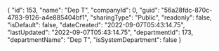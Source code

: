 {
  "id": 153,
  "name": "Dep T",
  "companyId": 0,
  "guid": "56a28fdc-870c-4783-9126-a4e885404bf1",
  "sharingType": "Public",
  "readonly": false,
  "isDefault": false,
  "dateCreated": "2022-09-07T05:43:14.75",
  "lastUpdated": "2022-09-07T05:43:14.75",
  "departmentId": 173,
  "departmentName": "Dep T",
  "isSystemDepartment": false
}